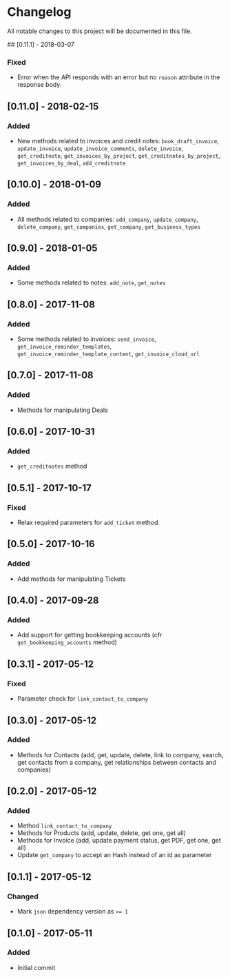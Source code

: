 # Changelog
All notable changes to this project will be documented in this file.

## [0.11.1] - 2018-03-07
### Fixed
- Error when the API responds with an error but no `reason` attribute in the response body.

## [0.11.0] - 2018-02-15
### Added
- New methods related to invoices and credit notes: `book_draft_invoice`, `update_invoice`, `update_invoice_comments`, `delete_invoice`, `get_creditnote`, `get_invoices_by_project`, `get_creditnotes_by_project`, `get_invoices_by_deal`, `add_creditnote`

## [0.10.0] - 2018-01-09
### Added
- All methods related to companies: `add_company`, `update_company`, `delete_company`, `get_companies`, `get_company`, `get_business_types`

## [0.9.0] - 2018-01-05
### Added
- Some methods related to notes: `add_note`, `get_notes`

## [0.8.0] - 2017-11-08
### Added
- Some methods related to invoices: `send_invoice`, `get_invoice_reminder_templates`, `get_invoice_reminder_template_content`, `get_invoice_cloud_url`

## [0.7.0] - 2017-11-08
### Added
- Methods for manipulating Deals

## [0.6.0] - 2017-10-31
### Added
- `get_creditnotes` method

## [0.5.1] - 2017-10-17
### Fixed
- Relax required parameters for `add_ticket` method.

## [0.5.0] - 2017-10-16
### Added
- Add methods for manipulating Tickets

## [0.4.0] - 2017-09-28
### Added
- Add support for getting bookkeeping accounts (cfr `get_bookkeeping_accounts` method)

## [0.3.1] - 2017-05-12
### Fixed
- Parameter check for `link_contact_to_company`

## [0.3.0] - 2017-05-12
### Added
- Methods for Contacts (add, get, update, delete, link to company, search, get contacts from a company, get relationships between contacts and companies)

## [0.2.0] - 2017-05-12
### Added
- Method `link_contact_to_company`
- Methods for Products (add, update, delete, get one, get all)
- Methods for Invoice (add, update payment status, get PDF, get one, get all)
- Update `get_company` to accept an Hash instead of an id as parameter

## [0.1.1] - 2017-05-12
### Changed
- Mark `json` dependency version as `>= 1`

## [0.1.0] - 2017-05-11
### Added
- Initial commit